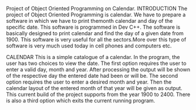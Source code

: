 Project of Object Oriented Programming on Calendar.
INTRODUCTION
    The project of Object Oriented Programming is calendar. We have to prepare a software in which we have to print themonth calendar and day of the specific date. 
This software is programmed in Dev C++. The software is basically designed to print calendar and find the day of a given date from 1900.
This software is very useful for all the sectors.More over this type of software is very much used today in cell phones and computers etc. 

CALENDAR
This is a simple catalogue of a calendar. In the program, the user has two choices to view the date. 
The first option requires the user to enter a valid day, month and year. 
After processing the output will be shown of the respective day the entered date had been or will be. 
The second option requires the user to enter a desired month and year. 
Then the calendar layout of the entered month of that year will be given as output. 
This current build of the project supports from the year 1900 to 2400. There is also a third option which exits the current running program.

